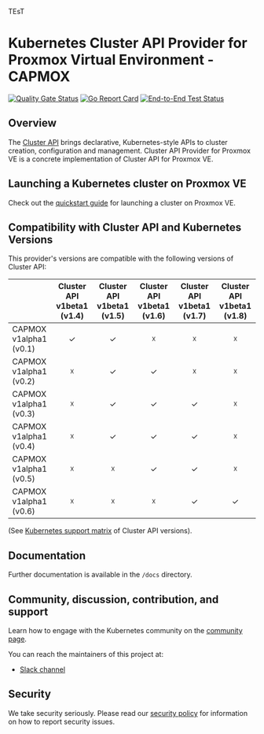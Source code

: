 TEsT

# Kubernetes Cluster API Provider for Proxmox Virtual Environment - CAPMOX

[![Quality Gate Status](https://sonarcloud.io/api/project_badges/measure?project=ionos-cloud_cluster-api-provider-proxmox&metric=alert_status&token=fb1b4c0a87d83a780c76c21be0f89dc13efc2ca0)](https://sonarcloud.io/summary/new_code?id=ionos-cloud_cluster-api-provider-proxmox)
[![Go Report Card](https://goreportcard.com/badge/github.com/ionos-cloud/cluster-api-provider-proxmox)](https://goreportcard.com/report/github.com/ionos-cloud/cluster-api-provider-proxmox)
[![End-to-End Test Status](https://github.com/ionos-cloud/cluster-api-provider-proxmox/actions/workflows/e2e.yml/badge.svg?branch=main)](https://github.com/ionos-cloud/cluster-api-provider-proxmox/actions/workflows/e2e.yml?query=branch%3Amain)

## Overview

The [Cluster API](https://github.com/kubernetes-sigs/cluster-api) brings declarative, Kubernetes-style APIs to cluster creation, configuration and management.
Cluster API Provider for Proxmox VE is a concrete implementation of Cluster API for Proxmox VE.

## Launching a Kubernetes cluster on Proxmox VE

Check out the [quickstart guide](./docs/Usage.md#quick-start) for launching a cluster on Proxmox VE.

## Compatibility with Cluster API and Kubernetes Versions
This provider's versions are compatible with the following versions of Cluster API:

|                        | Cluster API v1beta1 (v1.4) | Cluster API v1beta1 (v1.5) | Cluster API v1beta1 (v1.6) | Cluster API v1beta1 (v1.7) | Cluster API v1beta1 (v1.8) |
|------------------------|:--------------------------:|:--------------------------:|:--------------------------:|:--------------------------:|:--------------------------:|
| CAPMOX v1alpha1 (v0.1) |             ✓              |             ✓              |             ☓              |             ☓              |             ☓              |
| CAPMOX v1alpha1 (v0.2) |             ☓              |             ✓              |             ✓              |             ☓              |             ☓              |
| CAPMOX v1alpha1 (v0.3) |             ☓              |             ✓              |             ✓              |             ✓              |             ☓              |
| CAPMOX v1alpha1 (v0.4) |             ☓              |             ✓              |             ✓              |             ✓              |             ☓              |
| CAPMOX v1alpha1 (v0.5) |             ☓              |             ☓              |             ✓              |             ✓              |             ☓              |
| CAPMOX v1alpha1 (v0.6) |             ☓              |             ☓              |             ☓              |             ✓              |             ✓              |

(See [Kubernetes support matrix](https://cluster-api.sigs.k8s.io/reference/versions.html) of Cluster API versions).

## Documentation

Further documentation is available in the `/docs` directory.

## Community, discussion, contribution, and support

Learn how to engage with the Kubernetes community on the [community page](http://kubernetes.io/community/).

You can reach the maintainers of this project at:

- [Slack channel](https://kubernetes.slack.com/messages/cluster-api-proxmox)

## Security

We take security seriously.
Please read our [security policy](SECURITY.md) for information on how to report security issues.
